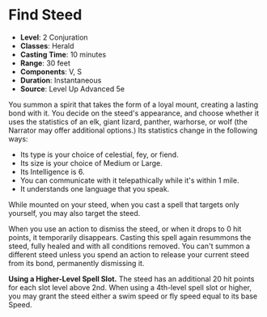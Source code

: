 # Find Steed

- **Level**: 2 Conjuration
- **Classes**: Herald
- **Casting Time**: 10 minutes
- **Range**: 30 feet
- **Components**: V, S
- **Duration**: Instantaneous
- **Source**: Level Up Advanced 5e

You summon a spirit that takes the form of a loyal mount, creating a lasting bond with it. You decide on the steed's appearance, and choose whether it uses the statistics of an elk, giant lizard, panther, warhorse, or wolf (the Narrator may offer additional options.) Its statistics change in the following ways:

* Its type is your choice of celestial, fey, or fiend.
* Its size is your choice of Medium or Large.
* Its Intelligence is 6.
* You can communicate with it telepathically while it's within 1 mile.
* It understands one language that you speak.

While mounted on your steed, when you cast a spell that targets only yourself, you may also target the steed.

When you use an action to dismiss the steed, or when it drops to 0 hit points, it temporarily disappears. Casting this spell again resummons the steed, fully healed and with all conditions removed. You can't summon a different steed unless you spend an action to release your current steed from its bond, permanently dismissing it.

**Using a Higher-Level Spell Slot.** The steed has an additional 20 hit points for each slot level above 2nd. When using a 4th-level spell slot or higher, you may grant the steed either a swim speed or fly speed equal to its base Speed.
